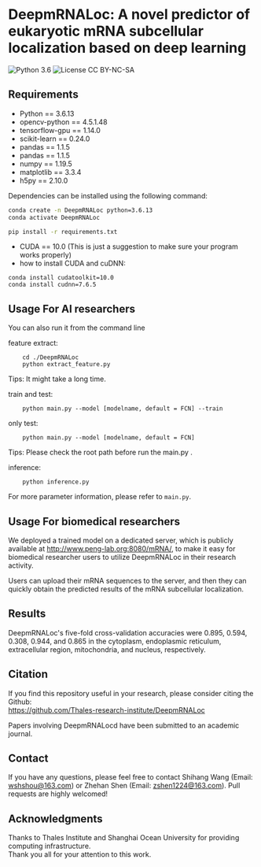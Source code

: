 # DeepmRNALoc: A novel predictor of eukaryotic mRNA subcellular localization based on deep learning
![Python 3.6](https://img.shields.io/badge/python-3.6-green.svg?style=plastic)
![License CC BY-NC-SA](https://img.shields.io/badge/license-CC_BY--NC--SA--green.svg?style=plastic)


## Requirements

- Python == 3.6.13
- opencv-python == 4.5.1.48
- tensorflow-gpu == 1.14.0
- scikit-learn == 0.24.0
- pandas ==  1.1.5
- pandas == 1.1.5
- numpy == 1.19.5
- matplotlib == 3.3.4
- h5py == 2.10.0

Dependencies can be installed using the following command:
```bash
conda create -n DeepmRNALoc python=3.6.13
conda activate DeepmRNALoc

pip install -r requirements.txt
```
- CUDA == 10.0 (This is just a suggestion to make sure your program works properly)
- how to install CUDA and cuDNN:
```
conda install cudatoolkit=10.0   
conda install cudnn=7.6.5
```

## Usage For AI researchers

You can also run it from the command line

feature extract:
```
    cd ./DeepmRNALoc
    python extract_feature.py
```
Tips: It might take a long time.

train and test:
```
    python main.py --model [modelname, default = FCN] --train
```
only test:
```
    python main.py --model [modelname, default = FCN]
```
Tips: Please check the root path before run the main.py .

inference:
```
    python inference.py
```

For more parameter information, please refer to `main.py`.

## Usage For biomedical researchers

We deployed a trained model on a dedicated server, which is publicly available at http://www.peng-lab.org:8080/mRNA/, to make it easy for biomedical researcher users to utilize DeepmRNALoc in their research activity. 

Users can upload their mRNA sequences to the server, and then they can quickly obtain the predicted results of the mRNA subcellular localization.

## <span id="resultslink">Results</span>
DeepmRNALoc's five-fold cross-validation accuracies were 0.895, 0.594, 0.308, 0.944, and 0.865 in the cytoplasm, endoplasmic reticulum, extracellular region, mitochondria, and nucleus, respectively.

## <span id="citelink">Citation</span>
If you find this repository useful in your research, please consider citing the Github:<br/>
https://github.com/Thales-research-institute/DeepmRNALoc<br/>

Papers involving DeepmRNALocd have been submitted to an academic journal.

## Contact
If you have any questions, please feel free to contact Shihang Wang (Email: wshshou@163.com) or Zhehan Shen (Email: zshen1224@163.com). 
Pull requests are highly welcomed!

## Acknowledgments
Thanks to Thales Institute and Shanghai Ocean University for providing computing infrastructure.<br/>
Thank you all for your attention to this work.

